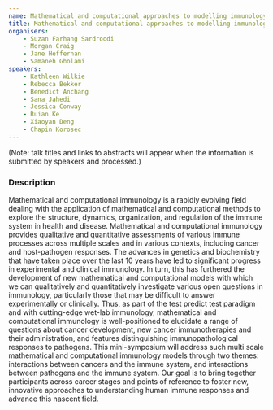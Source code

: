 ```yaml
---
name: Mathematical and computational approaches to modelling immunology
title: Mathematical and computational approaches to modelling immunology
organisers: 
    - Suzan Farhang Sardroodi
    - Morgan Craig
    - Jane Heffernan
    - Samaneh Gholami
speakers:
    - Kathleen Wilkie
    - Rebecca Bekker
    - Benedict Anchang
    - Sana Jahedi
    - Jessica Conway
    - Ruian Ke
    - Xiaoyan Deng
    - Chapin Korosec
---
```


(Note: talk titles and links to abstracts will appear when the information is submitted by speakers and processed.)

<h3 class="font-weight-light mb-3">Description</h3>

Mathematical and computational immunology is a rapidly evolving field dealing with the application of mathematical and computational methods to explore the structure, dynamics, organization, and regulation
of the immune system in health and disease. Mathematical and computational immunology provides qualitative and quantitative assessments of various immune processes across multiple scales and in various contexts, including cancer and host-pathogen responses. The advances in genetics and biochemistry that have taken place over the last 10 years have led to significant progress in experimental and clinical
immunology. In turn, this has furthered the development of new mathematical and computational models with which we can qualitatively and quantitatively investigate various open questions in immunology, particularly those that may be difficult to answer experimentally or clinically. Thus, as part of the test predict
test paradigm and with cutting-edge wet-lab immunology, mathematical and computational immunology is well-positioned to elucidate a range of questions about cancer development, new
cancer immunotherapies and their administration, and features distinguishing immunopathological responses to pathogens.
This mini-symposium will address such multi scale mathematical and computational immunology models through two themes: interactions between cancers and the immune system, and interactions between
pathogens and the immune system. Our goal is to bring together participants across career stages and points of reference to foster new, innovative approaches to understanding human immune responses and advance this nascent field.
